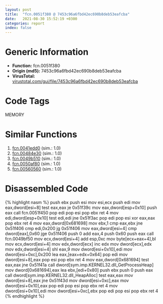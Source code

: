 ```yaml
---
layout: post
title:  "fcn.0051f380 @ 7453c96a6fbd42ec690b8deb53eafcba"
date:   2021-08-30 15:52:19 +0300
categories: report
index: false
---
```


# Generic Information
- **Function:** fcn.0051f380
- **Origin (md5):** 7453c96a6fbd42ec690b8deb53eafcba
- **VirusTotal:** [virustotal.com/gui/file/7453c96a6fbd42ec690b8deb53eafcba][virustotal_ref]

# Code Tags
<span class="tag" id="MEMORY">MEMORY</span>


# Similar Functions

1. [fcn.0041edd0][similar_1_ref] (sim.: 1.0)
2. [fcn.00484e30][similar_2_ref] (sim.: 1.0)
3. [fcn.0049b510][similar_3_ref] (sim.: 1.0)
4. [fcn.0050af80][similar_4_ref] (sim.: 1.0)
5. [fcn.00560560][similar_5_ref] (sim.: 1.0)


# Disassembled Code

{% highlight nasm %}
push ebx
push esi
mov esi,ecx
push edi
mov eax,dword[esi+8]
test eax,eax
je 0x51f39c
mov eax,dword[esp+0x10]
push eax
call fcn.0051f450
pop edi
pop esi
pop ebx
ret 4
mov edi,dword[esp+0x10]
test edi,edi
jne 0x51f3ac
pop edi
pop esi
xor eax,eax
pop ebx
ret 4
mov eax,dword[0x681698]
mov ebx,1
cmp eax,ebx
jne 0x51f406
cmp edi,0x200
jg 0x51f406
mov eax,dword[esi+4]
cmp dword[eax],0x60
jge 0x51f406
push 0
add eax,4
push 0x60
push eax
call fcn.0049bf50
mov ecx,dword[esi+4]
add esp,0xc
mov byte[ecx+eax+4],bl
mov ecx,dword[esi+4]
mov edx,dword[ecx]
inc edx
mov dword[ecx],edx
mov edx,dword[esi+4]
shl eax,9
mov dword[esi+0x10],edi
mov dword[esi+0xc],0x200
lea eax,[eax+edx+0x64]
pop edi
mov dword[esi+8],eax
pop esi
pop ebx
ret 4
mov eax,dword[0x681694]
test eax,eax
jne 0x51f41a
call dword[sym.imp.KERNEL32.dll_GetProcessHeap]
mov dword[0x681694],eax
lea ebx,[edi+0x80]
push ebx
push 0
push eax
call dword[sym.imp.KERNEL32.dll_HeapAlloc]
test eax,eax
mov dword[esi+8],eax
jne 0x51f43d
mov dword[esi+0xc],eax
mov dword[esi+0x10],eax
pop edi
pop esi
pop ebx
ret 4
mov dword[esi+0x10],edi
mov dword[esi+0xc],ebx
pop edi
pop esi
pop ebx
ret 4
{% endhighlight %}


[similar_1_ref]: /report/fcn.0041edd0@3e981d1767f44f5fe2446a49ffe52f4e
[similar_2_ref]: /report/fcn.00484e30@3e981d1767f44f5fe2446a49ffe52f4e
[similar_3_ref]: /report/fcn.0049b510@7453c96a6fbd42ec690b8deb53eafcba
[similar_4_ref]: /report/fcn.0050af80@7453c96a6fbd42ec690b8deb53eafcba
[similar_5_ref]: /report/fcn.00560560@7453c96a6fbd42ec690b8deb53eafcba
[virustotal_ref]: https://www.virustotal.com/gui/file/7453c96a6fbd42ec690b8deb53eafcba